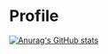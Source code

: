 # Profile
[![Anurag's GitHub stats](https://github-readme-stats.vercel.app/api?12210778-MaulanaAdityaPratama)](https://github.com/anuraghazra/github-readme-stats)
